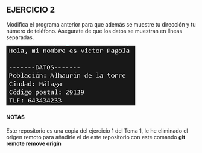 ## EJERCICIO 2

Modifica el programa anterior para que además se muestre tu dirección y tu número de teléfono. Asegurate de que los datos se muestran en líneas separadas.

![imagen](/img/result.png)


#### NOTAS
Este repositorio es una copia del ejercicio 1 del Tema 1, le he eliminado el origen remoto para añadirle el de este repositorio con este comando
**git remote remove origin**

